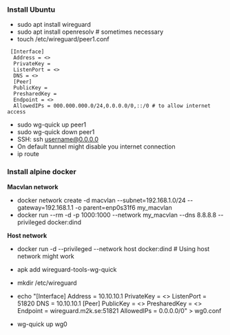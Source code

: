 ### Install Ubuntu

- sudo apt install wireguard
- sudo apt install openresolv # sometimes necessary
- touch /etc/wireguard/peer1.conf

```
 [Interface]
  Address = <>
  PrivateKey =
  ListenPort = <>
  DNS = <>
  [Peer]
  PublicKey =
  PresharedKey =
  Endpoint = <>
  AllowedIPs = 000.000.000.0/24,0.0.0.0/0,::/0 # to allow internet access
```

- sudo wg-quick up peer1
- sudo wg-quick down peer1
- SSH: ssh username@0.0.0.0
- On default tunnel might disable you internet connection
- ip route

### Install alpine docker

**Macvlan network**

- docker network create -d macvlan --subnet=192.168.1.0/24 --gateway=192.168.1.1 -o parent=enp0s31f6 my_macvlan
- docker run --rm -d -p 1000:1000 --network my_macvlan --dns 8.8.8.8 --privileged docker:dind

**Host network**

- docker run -d --privileged --network host docker:dind # Using host network might work

- apk add wireguard-tools-wg-quick
- mkdir /etc/wireguard
- echo "[Interface]
  Address = 10.10.10.1
  PrivateKey = <>
  ListenPort = 51820
  DNS = 10.10.10.1
  [Peer]
  PublicKey = <>
  PresharedKey = <>
  Endpoint = wireguard.m2k.se:51821
  AllowedIPs = 0.0.0.0/0" > wg0.conf
- wg-quick up wg0

